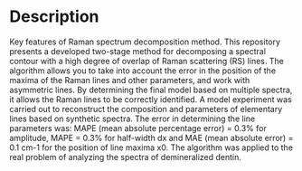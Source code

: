 # Description
Key features of Raman spectrum decomposition method.
This repository presents a developed two-stage method for decomposing a spectral contour with a high degree of overlap of Raman scattering (RS) lines. The algorithm allows you to take into account the error in the position of the maxima of the Raman lines and other parameters, and work with asymmetric lines. By determining the final model based on multiple spectra, it allows the Raman lines to be correctly identified. A model experiment was carried out to reconstruct the composition and parameters of elementary lines based on synthetic spectra. The error in determining the line parameters was: MAPE (mean absolute percentage error) = 0.3% for amplitude, MAPE = 0.3% for half-width dx and MAE (mean absolute error) = 0.1 cm-1 for the position of line maxima x0. The algorithm was applied to the real problem of analyzing the spectra of demineralized dentin.